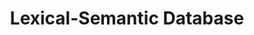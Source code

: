 ---
title: "Lexical-Semantic Database"

categories: ['']

tags: ['Lexical', 'Semantic', 'Database']

arwords: 'قاعدة بيانات معجمية دلالية'

arexps: []

enwords: ['Lexical-Semantic Database']

enexps: []

arlexicons: 'ق'

enlexicons: 'L'

authors: ['Ruqayya Roshdy']

translators: ['']

citations: 'مقدمة في حوسبة اللغة العربية'

sources: 'مركز الملك عبدالله بن عبدالعزيز الدولي لخدمة اللغة العربية'

slug: ""
---